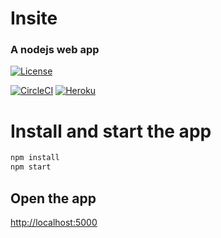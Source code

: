 # Insite
### A nodejs web app

[![License](https://img.shields.io/badge/license-Apache%202-4EB1BA.svg)](https://www.apache.org/licenses/LICENSE-2.0.html)


[![CircleCI](https://img.shields.io/circleci/project/github/airdata/insite.svg)](https://circleci.com/gh/airdata/insite) 
[![Heroku](https://heroku-badge.herokuapp.com/?app=heroku-badge&style=flat)](https://insite-rumen.herokuapp.com/projects.html)

# Install and start the app
```javascript
npm install
npm start
```
## Open the app

 [http://localhost:5000](https://localhost:5000)